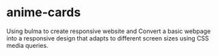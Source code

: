 # anime-cards
Using bulma to create responsive website and Convert a basic webpage into a responsive design that adapts to different screen sizes using CSS media queries.
